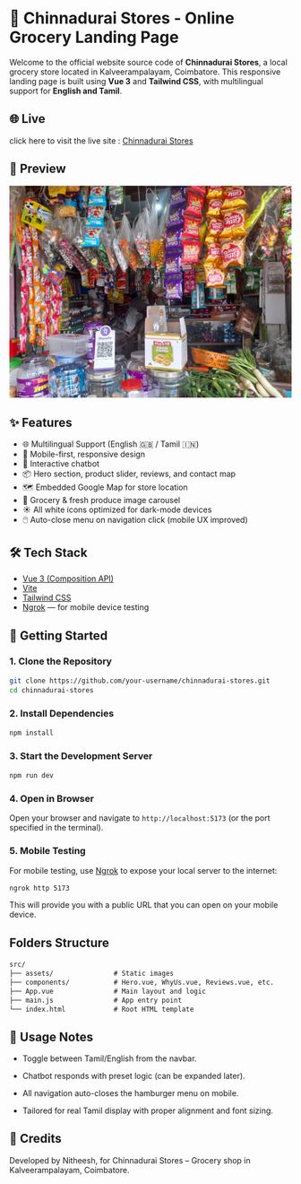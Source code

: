 # 🛒 Chinnadurai Stores - Online Grocery Landing Page

Welcome to the official website source code of **Chinnadurai Stores**, a local grocery store located in Kalveerampalayam, Coimbatore. This responsive landing page is built using **Vue 3** and **Tailwind CSS**, with multilingual support for **English and Tamil**.

## 🌐 Live

click here to visit the live site : [Chinnadurai Stores](https://chinnadurai-stores.vercel.app/)

## 📸 Preview

![Chinnadurai Stores Screenshot](./src/assets/Home.jpg)

## ✨ Features

- 🌐 Multilingual Support (English 🇬🇧 / Tamil 🇮🇳)
- 📱 Mobile-first, responsive design
- 💬 Interactive chatbot
- 📦 Hero section, product slider, reviews, and contact map
- 🗺️ Embedded Google Map for store location
- 🥬 Grocery & fresh produce image carousel
- ☀️ All white icons optimized for dark-mode devices
- 🖱️ Auto-close menu on navigation click (mobile UX improved)

## 🛠️ Tech Stack

- [Vue 3 (Composition API)](https://vuejs.org/)
- [Vite](https://vitejs.dev/)
- [Tailwind CSS](https://tailwindcss.com/)
- [Ngrok](https://ngrok.com/) — for mobile device testing

## 🚀 Getting Started

### 1. Clone the Repository

```bash
git clone https://github.com/your-username/chinnadurai-stores.git
cd chinnadurai-stores
```

### 2. Install Dependencies

```bash
npm install
```

### 3. Start the Development Server

```bash
npm run dev
```

### 4. Open in Browser

Open your browser and navigate to `http://localhost:5173` (or the port specified in the terminal).

### 5. Mobile Testing

For mobile testing, use [Ngrok](https://ngrok.com/) to expose your local server to the internet:

```bash
ngrok http 5173
```

This will provide you with a public URL that you can open on your mobile device.

## Folders Structure

```
src/
├── assets/               # Static images
├── components/           # Hero.vue, WhyUs.vue, Reviews.vue, etc.
├── App.vue               # Main layout and logic
├── main.js               # App entry point
└── index.html            # Root HTML template
```

## 🧠 Usage Notes

- Toggle between Tamil/English from the navbar.

- Chatbot responds with preset logic (can be expanded later).

- All navigation auto-closes the hamburger menu on mobile.

- Tailored for real Tamil display with proper alignment and font sizing.

## 🙏 Credits

Developed by Nitheesh,
for Chinnadurai Stores – Grocery shop in Kalveerampalayam, Coimbatore.

